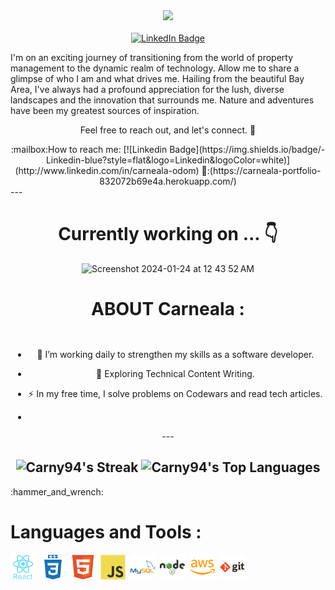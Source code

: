 
<div id="header" align="center">
   <img src="https://media.giphy.com/media/Vf3ZKdillTMOOaOho0/giphy.gif" width="100" />
</div>

<div id="pc" align="center">
    <img src="https://komarev.com/ghpvc/?username=Carny94&style=flat-square&color=blue" alt=""/>
</div>

<div id="badges" align="center">
    <a href="http://www.linkedin.com/in/carneala-odom">
        <img src="https://img.shields.io/badge/LinkedIn-blue?style=for-the-badge&logo=linkedin&logoColor=white" alt="LinkedIn Badge"/>
    </a>
</div>

  <p>I'm on an exciting journey of transitioning from the world of property management to the dynamic realm of technology. Allow me to share a glimpse of who I am and what drives me. Hailing from the beautiful Bay Area, I've always had a profound appreciation for the lush, diverse landscapes and the innovation that surrounds me. Nature and adventures have been my greatest sources of inspiration.</p>

 <div align="center">
  <p> Feel free to reach out, and let's connect. 🚀 </p> 
   :mailbox:How to reach me: [![Linkedin Badge](https://img.shields.io/badge/-Linkedin-blue?style=flat&logo=Linkedin&logoColor=white)](http://www.linkedin.com/in/carneala-odom) 👧:(https://carneala-portfolio-832072b69e4a.herokuapp.com/)
 </div>
--- 

<div align="center">
  <h1>Currently working on ... 👇</h1>
  <img src="https://github.com/Carny94/Carny94/assets/134980150/ea0850d7-4fc9-464b-a245-f18d1dce8a5b"  width="1440" alt="Screenshot 2024-01-24 at 12 43 52 AM" />
</div>
<div style="display: flex; justify-content: center; align-items: center; flex-direction: column; text-align: center;">
<h1>ABOUT Carneala :</h1>

- :telescope: I’m working daily to strengthen my skills as a software developer. 

- :seedling: Exploring Technical Content Writing.

- :zap: In my free time, I solve problems on Codewars and read tech articles.



- 
</div>

<div align="center">
---

![Carny94's Streak](https://github-readme-streak-stats.herokuapp.com/?user=Carny94&theme=onedark&hide_border=false)
![Carny94's Top Languages](https://github-readme-stats.vercel.app/api/top-langs/?username=Carny94&theme=onedark&show_icons=true&hide_border=false&layout=compact)
---

</div>
 :hammer_and_wrench: <h1>Languages and Tools :</h1>
<div>
  <img src="https://github.com/devicons/devicon/blob/master/icons/react/react-original-wordmark.svg" title="React" alt="React" width="40" height="40"/>&nbsp;
  <img src="https://github.com/devicons/devicon/blob/master/icons/css3/css3-plain-wordmark.svg"  title="CSS3" alt="CSS" width="40" height="40"/>&nbsp;
  <img src="https://github.com/devicons/devicon/blob/master/icons/html5/html5-original.svg" title="HTML5" alt="HTML" width="40" height="40"/>&nbsp;
  <img src="https://github.com/devicons/devicon/blob/master/icons/javascript/javascript-original.svg" title="JavaScript" alt="JavaScript" width="40" height="40"/>&nbsp;
  <img src="https://github.com/devicons/devicon/blob/master/icons/mysql/mysql-original-wordmark.svg" title="MySQL"  alt="MySQL" width="40" height="40"/>&nbsp;
  <img src="https://github.com/devicons/devicon/blob/master/icons/nodejs/nodejs-original-wordmark.svg" title="NodeJS" alt="NodeJS" width="40" height="40"/>&nbsp;
  <img src="https://github.com/devicons/devicon/blob/master/icons/amazonwebservices/amazonwebservices-plain-wordmark.svg" title="AWS" alt="AWS" width="40" height="40"/>&nbsp;
  <img src="https://github.com/devicons/devicon/blob/master/icons/git/git-original-wordmark.svg" title="Git" **alt="Git" width="40" height="40"/>
</div>
